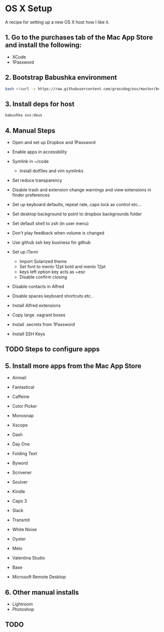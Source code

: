 # OS X Setup

A recipe for setting up a new OS X host how I like it.

## 1. Go to the purchases tab of the Mac App Store and install the following:

- XCode
- 1Password

## 2. Bootstrap Babushka environment

```sh
bash <(curl -s https://raw.githubusercontent.com/grassdog/osx/master/bootstrap.sh)
```

## 3. Install deps for host

```sh
babushka osx:deus
```

## 4. Manual Steps

- Open and set up Dropbox and 1Password

- Enable apps in accessbility
- Symlink in ~/code
    - Install dotfiles and vim symlinks
- Set reduce transparency
- Disable trash and extension change warnings and view extensions in finder preferences
- Set up keyboard defaults, repeat rate, caps lock as control etc...
- Set desktop background to point to dropbox backgrounds folder
- Set default shell to zsh (in user menu)
- Don't play feedback when volume is changed
- Use github ssh key business for github
- Set up iTerm
    - Import Solarized theme
    - Set font to menlo 12pt bold and menlo 12pt
    - keys left option key acts as +esc
    - Disable confirm closing
- Disable contacts in Alfred
- Disable spaces keyboard shortcuts etc..
- Install Alfred extensions

- Copy large .vagrant boxes
- Install .secrets from 1Password
- Install SSH Keys


## TODO Steps to configure apps

## 5. Install more apps from the Mac App Store

- Airmail
- Fantastical
- Caffeine

- Color Picker
- Monosnap
- Xscope

- Dash
- Day One
- Folding Text
- Byword
- Scrivener
- Soulver

- Kindle

- Capo 3
- Slack
- Transmit
- White Noise
- Oyster
- Melo
- Valentina Studio
- Base
- Microsoft Remote Desktop

## 6. Other manual installs

- Lightroom
- Photoshop

## TODO
